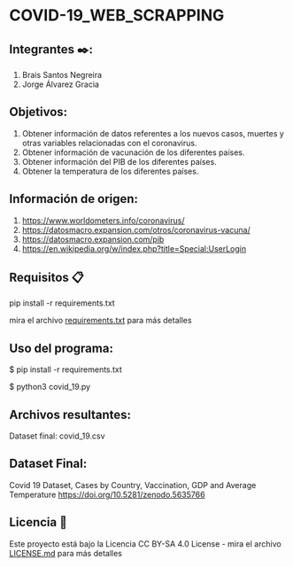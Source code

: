 # COVID-19_WEB_SCRAPPING

## Integrantes ✒️:

1. Brais Santos Negreira
2. Jorge Álvarez Gracia

## Objetivos:

1. Obtener información de datos referentes a los nuevos casos, muertes y otras variables relacionadas con el coronavirus.
2. Obtener información de vacunación de los diferentes países.
3. Obtener información del PIB de los diferentes países.
4. Obtener la temperatura de los diferentes países.

## Información de origen:
       
1. https://www.worldometers.info/coronavirus/
2. https://datosmacro.expansion.com/otros/coronavirus-vacuna/
3. https://datosmacro.expansion.com/pib  
4. https://en.wikipedia.org/w/index.php?title=Special:UserLogin 


## Requisitos 📋

pip install -r requirements.txt

mira el archivo [requirements.txt](requirements.txt) para más detalles


## Uso del programa:

$ pip install -r requirements.txt

$ python3 covid_19.py



## Archivos resultantes:
Dataset final: covid_19.csv

## Dataset Final:  

Covid 19 Dataset, Cases by Country, Vaccination, GDP and Average Temperature
https://doi.org/10.5281/zenodo.5635766

## Licencia 📄

Este proyecto está bajo la Licencia CC BY-SA 4.0 License  - mira el archivo [LICENSE.md](LICENSE.md) para más detalles
